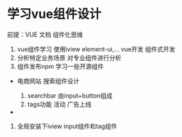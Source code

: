 # 学习vue组件设计
前提：VUE 文档 组件化思维
1. vue组件学习 使用iview element-ui,...  vue开发 组件式开发
2. 分析特定业务场景 对专业组件进行分析
3. 组件发布npm 学习一些开源组件

- 电商网站 搜索组件设计
  1. searchbar  由input+button组成
  2. tags功能 活动 广告上线

- <search/>
1. 全局安装下iview input组件和tag组件
